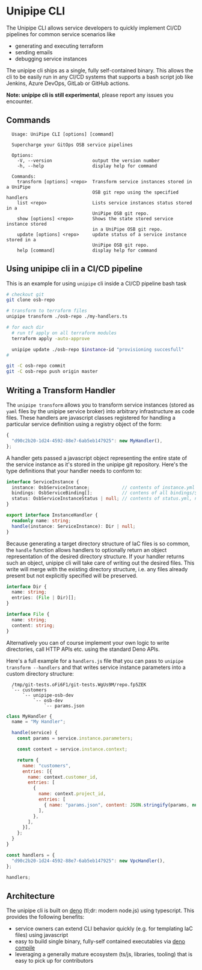 # Unipipe CLI

The Unipipe CLI allows service developers to quickly implement CI/CD pipelines for common service scenarios
like

- generating and executing terraform
- sending emails
- debugging service instances

The unipipe cli ships as a single, fully self-contained binary. This allows the cli to be easily run in any CI/CD systems that supports a bash script job like Jenkins, Azure DevOps, GitLab or GitHub actions.

**Note: unipipe cli is still experimental**, please report any issues you encounter.

## Commands

```text
  Usage: UniPipe CLI [options] [command]
  
  Supercharge your GitOps OSB service pipelines
  
  Options:
    -V, --version               output the version number
    -h, --help                  display help for command
  
  Commands:
    transform [options] <repo>  Transform service instances stored in a UniPipe
                                OSB git repo using the specified handlers
    list <repo>                 Lists service instances status stored in a
                                UniPipe OSB git repo.
    show [options] <repo>       Shows the state stored service instance stored
                                in a UniPipe OSB git repo.
    update [options] <repo>     update status of a service instance stored in a
                                UniPipe OSB git repo.
    help [command]              display help for command
```

## Using unipipe cli in a CI/CD pipeline

This is an example for using `unipipe` cli inside a CI/CD pipeline bash task

```bash
# checkout git
git clone osb-repo

# transform to terraform files
unipipe transform ./osb-repo ./my-handlers.ts

# for each dir 
  # run tf apply on all terraform modules
  terraform apply -auto-approve

  unipipe update ./osb-repo $instance-id "provisioning succesfull"
# 

git -C osb-repo commit
git -C osb-repo push origin master
```

## Writing a Transform Handler

The `unipipe transform` allows you to transform service instances (stored as `yaml` files by the unipipe service broker) into arbitrary infrastructure as code files. These handlers are javascript classes registered for handling a particular service definition using a registry object of the form:

```javascript
{
  "d90c2b20-1d24-4592-88e7-6ab5eb147925": new MyHandler(),
};
```

A handler gets passed a javascript object representing the entire state of the service instance as it's stored in the unipipe git repository. Here's the type definitions that your handler needs to conform to:

```typescript
interface ServiceInstance {
  instance: OsbServiceInstance;            // contents of instance.yml
  bindings: OsbServiceBinding[];           // contens of all bindings/$binding-id/binding.yml
  status: OsbServiceInstanceStatus | null; // contents of status.yml, null if not available
}

export interface InstanceHandler {
  readonly name: string;
  handle(instance: ServiceInstance): Dir | null;
}
```

Because generating a target directory structure of IaC files is so common, the `handle` function allows handlers to optionally return an object representation of the desired directory structure. If your handler returns such an object, unipipe cli will take care of writing out the desired files. This write will merge with the existing directory structure, i.e. any files already present but not explicitly specified will be preserved.

```typescript
interface Dir {
  name: string;
  entries: (File | Dir)[];
}

interface File {
  name: string;
  content: string;
}
```

Alternatively you can of course implement your own logic to write directories, call HTTP APIs etc. using the standard Deno APIs.

 Here's a full example for a `handlers.js` file that you can pass to `unipipe transform --handlers` and that writes service instance parameters into a custom directory structure:

```text
  /tmp/git-tests.oFi6F1/git-tests.WgUs9M/repo.fp5ZEK
  `-- customers
      `-- unipipe-osb-dev
          `-- osb-dev
              `-- params.json
```

```javascript
class MyHandler {
  name = "My Handler";

  handle(service) {
    const params = service.instance.parameters;

    const context = service.instance.context;

    return {
      name: "customers",
      entries: [{
        name: context.customer_id,
        entries: [
          {
            name: context.project_id,
            entries: [
              { name: "params.json", content: JSON.stringify(params, null, 2) },
            ],
          },
        ],
      }],
    };
  }
}

const handlers = {
  "d90c2b20-1d24-4592-88e7-6ab5eb147925": new VpcHandler(),
};

handlers;
```

## Architecture

The unipipe cli is built on [deno](https://deno.land) (tl;dr: modern node.js) using typescript. This provides the following benefits:

- service owners can extend CLI behavior quickly (e.g. for templating IaC files) using javascript
- easy to build single binary, fully-self contained executables via [deno compile](https://deno.land/manual@v1.8.3/tools/compiler)
- leveraging a generally mature ecosystem (ts/js, libraries, tooling) that is easy to pick up for contributors